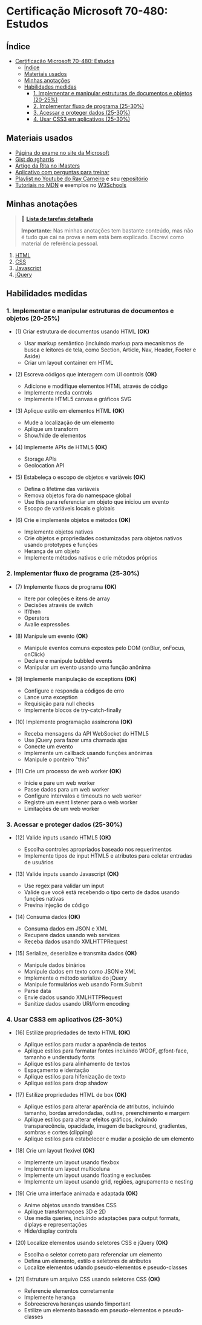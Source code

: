 # Certificação Microsoft 70-480: Estudos

## Índice
- [Certificação Microsoft 70-480: Estudos](#certificação-microsoft-70-480-estudos)
  - [Índice](#índice)
  - [Materiais usados](#materiais-usados)
  - [Minhas anotações](#minhas-anotações)
  - [Habilidades medidas](#habilidades-medidas)
    - [1. Implementar e manipular estruturas de documentos e objetos (20-25%)](#1-implementar-e-manipular-estruturas-de-documentos-e-objetos-20-25)
    - [2. Implementar fluxo de programa (25-30%)](#2-implementar-fluxo-de-programa-25-30)
    - [3. Acessar e proteger dados (25-30%)](#3-acessar-e-proteger-dados-25-30)
    - [4. Usar CSS3 em aplicativos (25-30%)](#4-usar-css3-em-aplicativos-25-30)

## Materiais usados
- [Página do exame no site da Microsoft](https://docs.microsoft.com/pt-br/learn/certifications/exams/70-480)
- [Gist do rgharris](https://gist.github.com/rgharris/a97a38ffd94a6fa6f975)
- [Artigo da Rita no iMasters](https://imasters.com.br/carreira-dev/guia-de-estudos-certificacao-microsoft-70-480)
- [Aplicativo com perguntas para treinar](https://tinyurl.com/yy586x3p)
- [Playlist no Youtube do Ray Carneiro](https://ysoutu.be/vmJ896cWXCQ) e seu [repositório](https://github.com/rcarneironet/exam70480)
- [Tutoriais no MDN](https://developer.mozilla.org/pt-BR/) e exemplos no [W3Schools](https://www.w3schools.com/)

## Minhas anotações

> :pencil: **[Lista de tarefas detalhada](todo-detailed-topics.md)**
> 
> **Importante:** Nas minhas anotações tem bastante conteúdo, mas não é tudo que cai na prova e nem está bem explicado. Escrevi como material de referência pessoal.

1. [HTML](study-notes/html-notes.md)
2. [CSS](study-notes/css-notes.md)
3. [Javascript](study-notes/javascript-notes.md)
4. [jQuery](study-notes/jquery-notes.md)

## Habilidades medidas

### 1. Implementar e manipular estruturas de documentos e objetos (20-25%)

- (1) Criar estrutura de documentos usando HTML **(OK)**
  - Usar markup semântico (incluindo markup para mecanismos de busca e leitores de tela, como Section, Article, Nav, Header, Footer e Aside)
  - Criar um layout container em HTML

- (2) Escreva códigos que interagem com UI controls **(OK)**
  - Adicione e modifique elementos HTML através de código
  - Implemente media controls
  - Implemente HTML5 canvas e gráficos SVG

- (3) Aplique estilo em elementos HTML **(OK)**
  - Mude a localização de um elemento
  - Aplique um transform
  - Show/hide de elementos

- (4) Implemente APIs de HTML5 **(OK)**
  - Storage APIs
  - Geolocation API

- (5) Estabeleça o escopo de objetos e variáveis **(OK)**
  - Defina o lifetime das variáveis
  - Remova objetos fora do namespace global
  - Use this para referenciar um objeto que iniciou um evento
  - Escopo de variáveis locais e globais

- (6) Crie e implemente objetos e métodos **(OK)**
  - Implemente objetos nativos
  - Crie objetos e propriedades costumizadas para objetos nativos usando prototypes e funções
  - Herança de um objeto
  - Implemente métodos nativos e crie métodos próprios

### 2. Implementar fluxo de programa (25-30%)

- (7) Implemente fluxos de programa **(OK)**
  - Itere por coleções e itens de array
  - Decisões através de switch
  - If/then
  - Operators
  - Avalie expressões

- (8) Manipule um evento **(OK)**
  - Manipule eventos comuns expostos pelo DOM (onBlur, onFocus, onClick)
  - Declare e manipule bubbled events
  - Manipular um evento usando uma função anônima

- (9) Implemente manipulação de exceptions **(OK)**
  - Configure e responda a códigos de erro
  - Lance uma exception
  - Requisição para null checks
  - Implemente blocos de try-catch-finally

- (10) Implemente programação assíncrona **(OK)**
  - Receba mensagens da API WebSocket do HTML5
  - Use jQuery para fazer uma chamada ajax
  - Conecte um evento
  - Implemente um callback usando funções anônimas
  - Manipule o ponteiro "this"

- (11) Crie um processo de web worker **(OK)**
  - Inicie e pare um web worker
  - Passe dados para um web worker
  - Configure intervalos e timeouts no web worker
  - Registre um event listener para o web worker
  - Limitações de um web worker

### 3. Acessar e proteger dados (25-30%)

- (12) Valide inputs usando HTML5 **(OK)**
  - Escolha controles apropriados baseado nos requerimentos
  - Implemente tipos de input HTML5 e atributos para coletar entradas de usuários

- (13) Valide inputs usando Javascript **(OK)**
  - Use regex para validar um input
  - Valide que você está recebendo o tipo certo de dados usando funções nativas
  - Previna injeção de código

- (14) Consuma dados **(OK)**
  - Consuma dados em JSON e XML
  - Recupere dados usando web services
  - Receba dados usando XMLHTTPRequest

- (15) Serialize, deserialize e transmita dados **(OK)**
  - Manipule dados binários
  - Manipule dados em texto como JSON e XML
  - Implemente o método serialize do jQuery
  - Manipule formulários web usando Form.Submit
  - Parse data
  - Envie dados usando XMLHTTPRequest
  - Sanitize dados usando URI/form encoding

### 4. Usar CSS3 em aplicativos (25-30%)

- (16) Estilize propriedades de texto HTML **(OK)**
  - Aplique estilos para mudar a aparência de textos
  - Aplique estilos para formatar fontes incluindo WOOF, @font-face, tamanho e understudy fonts
  - Aplique estilos para alinhamento de textos
  - Espaçamento e identação
  - Aplique estilos para hifenização de texto
  - Aplique estilos para drop shadow

- (17) Estilize propriedades HTML de box **(OK)**
  - Aplique estilos para alterar aparência de atributos, incluindo tamanho, bordas arredondadas, outline, preenchimento e margem
  - Aplique estilos para alterar efeitos gráficos, incluindo transparecência, opacidade, imagem de background, gradientes, sombras e cortes (clipping)
  - Aplique estilos para estabelecer e mudar a posição de um elemento

- (18) Crie um layout flexível **(OK)**
  - Implemente um layout usando flexbox
  - Implemente um layout multicoluna
  - Implemente um layout usando floating e exclusões
  - Implemente um layout usando grid, regiões, agrupamento e nesting

- (19) Crie uma interface animada e adaptada **(OK)**
  - Anime objetos usando transiões CSS
  - Aplique transformaçoes 3D e 2D
  - Use media queries, incluindo adaptações para output formats, diplays e representações
  - Hide/display controls

- (20) Localize elementos usando seletores CSS e jQuery **(OK)**
  - Escolha o seletor correto para referenciar um elemento
  - Defina um elemento, estilo e seletores de atributos
  - Localize elementos udando pseudo-elementos e pseudo-classes

- (21) Estruture um arquivo CSS usando seletores CSS **(OK)**
  - Referencie elementos corretamente
  - Implemente herança
  - Sobreescreva heranças usando !important
  - Estilize um elemento baseado em pseudo-elementos e pseudo-classes
